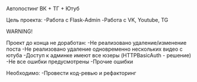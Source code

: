 Автопостинг ВК + ТГ + Ютуб

Цель проекта:
    -Работа с Flask-Admin
    -Работа с VK, Youtube, TG

WARNING!

Проект до конца не доработан:
    -Не реализовано удаление/изменение поста
    -Не реализовано удаление одновременно нескольких видео с ютуба
    -Доступ к админке имеют все юзеры (HTTPBasicAuth - решение)
    -Не все ошибки предусмотрены
    -Прочие ошибки

Необходимо:
    -Провести код-ревью и рефакторинг
    
